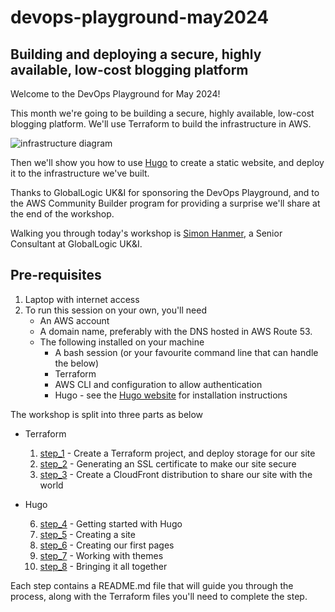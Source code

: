 # devops-playground-may2024

## Building and deploying a secure, highly available, low-cost blogging platform

Welcome to the DevOps Playground for May 2024!

This month we're going to be building a secure, highly available, low-cost blogging platform. We'll use Terraform to build the infrastructure in AWS. 

![infrastructure diagram](/images/infra.png)

Then we'll show you how to use [Hugo](https://gohugo.io/) to create a static website, and deploy it to the infrastructure we've built.

Thanks to GlobalLogic UK&I for sponsoring the DevOps Playground, and to the AWS Community Builder program for providing a surprise we'll share at the end of the workshop.

Walking you through today's workshop is [Simon Hanmer](https://www.linkedin.com/in/simonhanmer/), a Senior Consultant at GlobalLogic UK&I. 

## Pre-requisites
1. Laptop with internet access
2. To run this session on your own, you'll need
    * An AWS account
    * A domain name, preferably with the DNS hosted in AWS Route 53.
    * The following installed on your machine
        * A bash session (or your favourite command line that can handle the below)
        * Terraform
        * AWS CLI and configuration to allow authentication
        * Hugo - see the [Hugo website](https://gohugo.io/installation/) for installation instructions





The workshop is split into three parts as below

* Terraform

    1. [step_1](./steps/step_1/) - Create a Terraform project, and deploy storage for our site
    2. [step_2](./steps/step_2/) - Generating an SSL certificate to make our site secure
    3. [step_3](./steps/step_3/) - Create a CloudFront distribution to share our site with the world

* Hugo

    6. [step_4](./steps/step_4) - Getting started with Hugo
    6. [step_5](./steps/step_5) - Creating a site
    6. [step_6](./steps/step_6) - Creating our first pages
    6. [step_7](./steps/step_7) - Working with themes
    6. [step_8](./steps/step_8) - Bringing it all together



Each step contains a README.md file that will guide you through the process, along with the Terraform files you'll need to complete the step.
